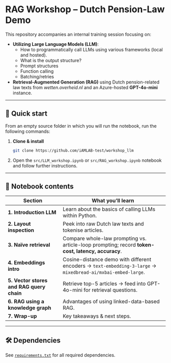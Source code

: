 # RAG Workshop – Dutch Pension-Law Demo

This repository accompanies an internal training session focusing on:

- **Utilizing Large Language Models (LLM)**:
  - How to programmatically call LLMs using various frameworks (local and hosted).
  - What is the output structure?
  - Prompt structures
  - Function calling
  - Batching/retries
- **Retrieval-Augmented Generation (RAG)** using Dutch pension-related law texts from _wetten.overheid.nl_ and an Azure-hosted **GPT-4o-mini** instance.

---

## 🚀 Quick start

From an empty source folder in which you will run the notebook, run the following commands:

1. **Clone & install**

   ```bash
   git clone https://github.com/iAMLAB-test/workshop_llm
   ```

2. Open the `src/LLM_workshop.ipynb` or `src/RAG_workshop.ipynb` notebook and follow further instructions.

---

## 📝 Notebook contents

| Section | What you’ll learn |
|---------|-------------------|
| **1. Introduction LLM** | Learn about the basics of calling LLMs within Python. |
| **2. Layout inspection** | Peek into raw Dutch law texts and tokenise articles. |
| **3. Naïve retrieval**   | Compare whole-law prompting vs. article-loop prompting; record **token-cost, latency, accuracy**. |
| **4. Embeddings intro**  | Cosine-distance demo with different encoders → `text-embedding-3-large` → `mixedbread-ai/mxbai-embed-large`. |
| **5. Vector stores and RAG query chain**   | Retrieve top-5 articles → feed into GPT-4o-mini for retrieval questions. |
| **6. RAG using a knowledge graph**    | Advantages of using linked-data-based RAG. |
| **7. Wrap-up**           | Key takeaways & next steps. |

---

## 🛠 Dependencies

See [`requirements.txt`](src/requirements.txt) for all required dependencies.
